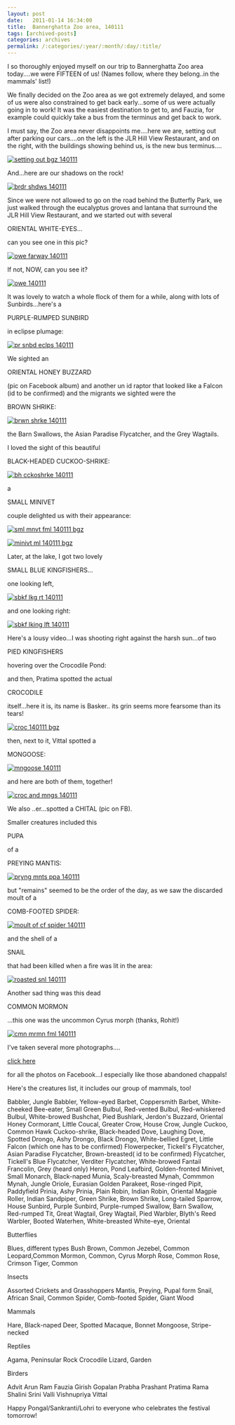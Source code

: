 ```yaml
---
layout: post
date:	2011-01-14 16:34:00
title:  Bannerghatta Zoo area, 140111
tags: [archived-posts]
categories: archives
permalink: /:categories/:year/:month/:day/:title/
---
```

I so thoroughly enjoyed myself on our trip to Bannerghatta Zoo area today....we were FIFTEEN of us! (Names follow, where they belong..in the mammals' list!)

We finally decided on the Zoo area as we got extremely delayed, and some of us were also constrained to get back early...some of us were actually going in to work! It was the easiest destination to get to, and Fauzia, for example could quickly take a bus from the terminus and get back to work. 

I must say, the Zoo area never disappoints me....here we are, setting out after parking our cars....on the left is the JLR Hill View Restaurant, and on the right, with the buildings showing behind us, is the new bus terminus....

<a href="http://s1142.photobucket.com/albums/n602/Deepapctrsglr/?action=view&amp;current=IMG_0122.jpg" target="_blank"><img src="http://i1142.photobucket.com/albums/n602/Deepapctrsglr/IMG_0122.jpg" border="0" alt="setting out bgz 140111"></a>

And...here are our shadows on the rock!

<a href="http://s1142.photobucket.com/albums/n602/Deepapctrsglr/?action=view&amp;current=IMG_0140.jpg" target="_blank"><img src="http://i1142.photobucket.com/albums/n602/Deepapctrsglr/IMG_0140.jpg" border="0" alt="brdr shdws 140111"></a>


<lj-cut text="some pics from the outing"> 

Since we were not allowed to go on the road behind the Butterfly Park, we just walked through the eucalyptus groves and lantana that surround the JLR Hill View Restaurant, and we started out with several

ORIENTAL WHITE-EYES...

can you see one in this pic?


<a href="http://s1142.photobucket.com/albums/n602/Deepapctrsglr/?action=view&amp;current=IMG_0125.jpg" target="_blank"><img src="http://i1142.photobucket.com/albums/n602/Deepapctrsglr/IMG_0125.jpg" border="0" alt="owe farway 140111"></a>

If not, NOW, can you see it?


<a href="http://s1142.photobucket.com/albums/n602/Deepapctrsglr/?action=view&amp;current=IMG_0126.jpg" target="_blank"><img src="http://i1142.photobucket.com/albums/n602/Deepapctrsglr/IMG_0126.jpg" border="0" alt="owe 140111"></a>

It was lovely to watch a whole flock of them for a while, along with lots of Sunbirds...here's a

PURPLE-RUMPED SUNBIRD

in eclipse plumage:

<a href="http://s1142.photobucket.com/albums/n602/Deepapctrsglr/?action=view&amp;current=IMG_0175.jpg" target="_blank"><img src="http://i1142.photobucket.com/albums/n602/Deepapctrsglr/IMG_0175.jpg" border="0" alt="pr snbd eclps 140111"></a>


We sighted an 

ORIENTAL HONEY BUZZARD 

(pic on Facebook album) and another un id raptor that looked like a Falcon (id to be confirmed)  and the migrants we sighted were the

BROWN SHRIKE:

<a href="http://s1142.photobucket.com/albums/n602/Deepapctrsglr/?action=view&amp;current=IMG_0146.jpg" target="_blank"><img src="http://i1142.photobucket.com/albums/n602/Deepapctrsglr/IMG_0146.jpg" border="0" alt="brwn shrke 140111"></a>

the Barn Swallows, the Asian Paradise Flycatcher, and the Grey Wagtails.

I loved the sight of this beautiful

BLACK-HEADED CUCKOO-SHRIKE:

<a href="http://s1142.photobucket.com/albums/n602/Deepapctrsglr/?action=view&amp;current=IMG_0159.jpg" target="_blank"><img src="http://i1142.photobucket.com/albums/n602/Deepapctrsglr/IMG_0159.jpg" border="0" alt="bh cckoshrke 140111"></a>

a

SMALL MINIVET

couple delighted us with their appearance:

<a href="http://s1142.photobucket.com/albums/n602/Deepapctrsglr/?action=view&amp;current=IMG_0164.jpg" target="_blank"><img src="http://i1142.photobucket.com/albums/n602/Deepapctrsglr/IMG_0164.jpg" border="0" alt="sml mnvt fml 140111 bgz"></a>


<a href="http://s1142.photobucket.com/albums/n602/Deepapctrsglr/?action=view&amp;current=IMG_0166.jpg" target="_blank"><img src="http://i1142.photobucket.com/albums/n602/Deepapctrsglr/IMG_0166.jpg" border="0" alt="minivt ml 140111 bgz"></a>


Later, at the lake, I got two lovely 

SMALL BLUE KINGFISHERS...

one looking left,

<a href="http://s1142.photobucket.com/albums/n602/Deepapctrsglr/?action=view&amp;current=IMG_0205.jpg" target="_blank"><img src="http://i1142.photobucket.com/albums/n602/Deepapctrsglr/IMG_0205.jpg" border="0" alt="sbkf lkg rt 140111"></a>

and one looking right:


<a href="http://s1142.photobucket.com/albums/n602/Deepapctrsglr/?action=view&amp;current=IMG_0212.jpg" target="_blank"><img src="http://i1142.photobucket.com/albums/n602/Deepapctrsglr/IMG_0212.jpg" border="0" alt="sbkf lking lft 140111"></a>


Here's a lousy video...I was shooting right against the harsh sun...of two 

PIED KINGFISHERS

hovering over the Crocodile Pond:


<lj-embed id="611"/>

and then, Pratima spotted the actual

CROCODILE

itself...here it is, its name is Basker.. its grin seems more fearsome than its tears!


<a href="http://s1142.photobucket.com/albums/n602/Deepapctrsglr/?action=view&amp;current=IMG_0184.jpg" target="_blank"><img src="http://i1142.photobucket.com/albums/n602/Deepapctrsglr/IMG_0184.jpg" border="0" alt="croc 140111 bgz"></a>

then, next to it, Vittal spotted  a

MONGOOSE:

<a href="http://s1142.photobucket.com/albums/n602/Deepapctrsglr/?action=view&amp;current=IMG_0188.jpg" target="_blank"><img src="http://i1142.photobucket.com/albums/n602/Deepapctrsglr/IMG_0188.jpg" border="0" alt="mngoose 140111"></a>

and here are both of them, together!



<a href="http://s1142.photobucket.com/albums/n602/Deepapctrsglr/?action=view&amp;current=IMG_0194.jpg" target="_blank"><img src="http://i1142.photobucket.com/albums/n602/Deepapctrsglr/IMG_0194.jpg" border="0" alt="croc and mngs 140111"></a>

We also ..er...spotted a CHITAL (pic on FB).

Smaller creatures included this 

PUPA 

of a 

PREYING MANTIS:

<a href="http://s1142.photobucket.com/albums/n602/Deepapctrsglr/?action=view&amp;current=IMG_0150.jpg" target="_blank"><img src="http://i1142.photobucket.com/albums/n602/Deepapctrsglr/IMG_0150.jpg" border="0" alt="pryng mnts ppa 140111"></a>

but "remains" seemed to be the order of the day, as we saw the discarded moult of a

COMB-FOOTED SPIDER:

<a href="http://s1142.photobucket.com/albums/n602/Deepapctrsglr/?action=view&amp;current=IMG_0138.jpg" target="_blank"><img src="http://i1142.photobucket.com/albums/n602/Deepapctrsglr/IMG_0138.jpg" border="0" alt="moult of cf spider 140111"></a>

and the shell of a 

SNAIL

that had been killed when a fire was lit in the area:


<a href="http://s1142.photobucket.com/albums/n602/Deepapctrsglr/?action=view&amp;current=IMG_0147.jpg" target="_blank"><img src="http://i1142.photobucket.com/albums/n602/Deepapctrsglr/IMG_0147.jpg" border="0" alt="roasted snl 140111"></a>

Another sad thing was this dead

COMMON MORMON

...this one was the uncommon Cyrus morph (thanks, Rohit!)

<a href="http://s1142.photobucket.com/albums/n602/Deepapctrsglr/?action=view&amp;current=IMG_0228.jpg" target="_blank"><img src="http://i1142.photobucket.com/albums/n602/Deepapctrsglr/IMG_0228.jpg" border="0" alt="cmn mrmn fml 140111"></a>

I've taken several more photographs....

<a href="http://www.facebook.com/album.php?aid=271008&amp;id=587058877&amp;">click  here </a> 

for all the photos on Facebook...I especially like those abandoned chappals!

Here's the creatures list, it includes our group of mammals, too!

Babbler, Jungle
Babbler, Yellow-eyed
Barbet, Coppersmith
Barbet, White-cheeked
Bee-eater, Small Green
Bulbul, Red-vented
Bulbul, Red-whiskered
Bulbul, White-browed
Bushchat, Pied
Bushlark, Jerdon's
Buzzard, Oriental Honey
Cormorant, Little
Coucal, Greater
Crow, House
Crow, Jungle
Cuckoo, Common Hawk
Cuckoo-shrike, Black-headed
Dove, Laughing
Dove, Spotted
Drongo, Ashy
Drongo, Black
Drongo, White-bellied
Egret, Little
Falcon (which one has to be confirmed)
Flowerpecker, Tickell's
Flycatcher, Asian Paradise
Flycatcher, Brown-breasted( id to be confirmed)
Flycatcher, Tickell's Blue
Flycatcher, Verditer
Flycatcher, White-browed Fantail
Francolin, Grey (heard only)
Heron, Pond
Leafbird, Golden-fronted
Minivet, Small
Monarch, Black-naped
Munia, Scaly-breasted
Mynah, Commmon
Mynah, Jungle
Oriole, Eurasian Golden
Parakeet, Rose-ringed
Pipit, Paddyfield
Prinia, Ashy
Prinia, Plain
Robin, Indian
Robin, Oriental Magpie
Roller, Indian
Sandpiper, Green
Shrike, Brown
Shrike, Long-tailed
Sparrow, House
Sunbird, Purple
Sunbird, Purple-rumped
Swallow, Barn
Swallow, Red-rumped
Tit, Great
Wagtail, Grey
Wagtail, Pied
Warbler, Blyth's Reed
Warbler, Booted
Waterhen, White-breasted
White-eye, Oriental

Butterflies

Blues, different types
Bush Brown, Common
Jezebel, Common
Leopard,Common
Mormon, Common, Cyrus Morph
Rose, Common
Rose, Crimson
Tiger, Common

Insects

Assorted Crickets and Grasshoppers
Mantis, Preying, Pupal form
Snail, African
Snail, Common
Spider, Comb-footed
Spider, Giant Wood


Mammals

Hare, Black-naped
Deer, Spotted
Macaque, Bonnet
Mongoose, Stripe-necked



Reptiles

Agama, Peninsular Rock
Crocodile
Lizard, Garden

Birders

Advit
Arun Ram
Fauzia
Girish
Gopalan
Prabha
Prashant
Pratima
Rama 
Shalini 
Srini
Valli 
Vishnupriya 
Vittal

</lj-cut>


Happy Pongal/Sankranti/Lohri to everyone who celebrates the festival tomorrow!

